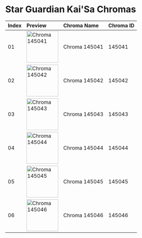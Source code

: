 # Star Guardian Kai'Sa Chromas

| Index | Preview | Chroma Name | Chroma ID |
|:---|:---|:---|:---|
| 01 | <img src='https://raw.communitydragon.org/latest/plugins/rcp-be-lol-game-data/global/default/v1/champion-chroma-images/145/145041.png' alt='Chroma 145041' width='100'> | Chroma 145041 | 145041 |
| 02 | <img src='https://raw.communitydragon.org/latest/plugins/rcp-be-lol-game-data/global/default/v1/champion-chroma-images/145/145042.png' alt='Chroma 145042' width='100'> | Chroma 145042 | 145042 |
| 03 | <img src='https://raw.communitydragon.org/latest/plugins/rcp-be-lol-game-data/global/default/v1/champion-chroma-images/145/145043.png' alt='Chroma 145043' width='100'> | Chroma 145043 | 145043 |
| 04 | <img src='https://raw.communitydragon.org/latest/plugins/rcp-be-lol-game-data/global/default/v1/champion-chroma-images/145/145044.png' alt='Chroma 145044' width='100'> | Chroma 145044 | 145044 |
| 05 | <img src='https://raw.communitydragon.org/latest/plugins/rcp-be-lol-game-data/global/default/v1/champion-chroma-images/145/145045.png' alt='Chroma 145045' width='100'> | Chroma 145045 | 145045 |
| 06 | <img src='https://raw.communitydragon.org/latest/plugins/rcp-be-lol-game-data/global/default/v1/champion-chroma-images/145/145046.png' alt='Chroma 145046' width='100'> | Chroma 145046 | 145046 |

